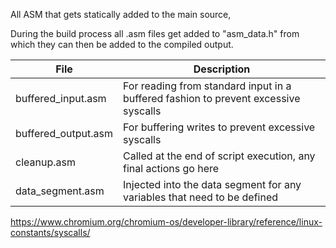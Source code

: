 All ASM that gets statically added to the main source,

During the build process all .asm files get added to "asm_data.h" from which they can then be added to the 
compiled output.

| File                | Description                                                                         |
| ------------------- | ----------------------------------------------------------------------------------- |
| buffered_input.asm  | For reading from standard input in a buffered fashion to prevent excessive syscalls |
| buffered_output.asm | For buffering writes to prevent excessive syscalls                                  |
| cleanup.asm         | Called at the end of script execution, any final actions go here                    |
| data_segment.asm    | Injected into the data segment for any variables that need to be defined            |


https://www.chromium.org/chromium-os/developer-library/reference/linux-constants/syscalls/